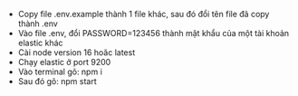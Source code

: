 - Copy file .env.example thành 1 file khác, sau đó đổi tên file đã copy thành .env
- Vào file .env, đổi PASSWORD=123456 thành mật khẩu của một tài khoản elastic khác
- Cài node version 16 hoăc latest
- Chạy elastic ở port 9200
- Vào terminal gõ: npm i
- Sau đó gõ: npm start
